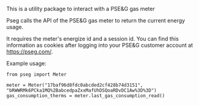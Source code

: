 This is a utility package to interact with a PSE&G gas meter

Pseg calls the API of the PSE&G gas meter to return the current energy usage.

It requires the meter's energize id and a session id.
You can find this information as cookies after logging into your PSE&G customer account at https://pseg.com/.

Example usage:

```
from pseg import Meter

meter = Meter("17baf96d8fdc0abcded2cf428b74d3151", "bRWWRMk6PCka1MQ%2BabcedpaZxxMafUhDSQoaRDvDC1Aw%3D%3D")
gas_consumption_therms = meter.last_gas_consumption_read()
```
